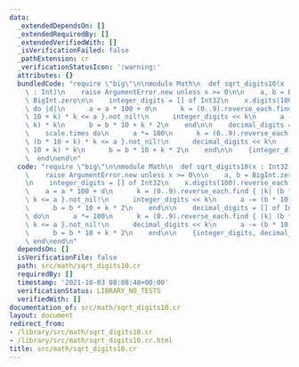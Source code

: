 ```yaml
---
data:
  _extendedDependsOn: []
  _extendedRequiredBy: []
  _extendedVerifiedWith: []
  _isVerificationFailed: false
  _pathExtension: cr
  _verificationStatusIcon: ':warning:'
  attributes: {}
  bundledCode: "require \"big\"\n\nmodule Math\n  def sqrt_digits10(x : Int32, scale\
    \ : Int)\n    raise ArgumentError.new unless x >= 0\n\n    a, b = BigInt.zero,\
    \ BigInt.zero\n\n    integer_digits = [] of Int32\n    x.digits(100).reverse_each\
    \ do |d|\n      a = a * 100 + d\n      k = (0..9).reverse_each.find { |k| (b *\
    \ 10 + k) * k <= a }.not_nil!\n      integer_digits << k\n      a -= (b * 10 +\
    \ k) * k\n      b = b * 10 + k * 2\n    end\n\n    decimal_digits = [] of Int32\n\
    \    scale.times do\n      a *= 100\n      k = (0..9).reverse_each.find { |k|\
    \ (b * 10 + k) * k <= a }.not_nil!\n      decimal_digits << k\n      a -= (b *\
    \ 10 + k) * k\n      b = b * 10 + k * 2\n    end\n\n    {integer_digits, decimal_digits}\n\
    \  end\nend\n"
  code: "require \"big\"\n\nmodule Math\n  def sqrt_digits10(x : Int32, scale : Int)\n\
    \    raise ArgumentError.new unless x >= 0\n\n    a, b = BigInt.zero, BigInt.zero\n\
    \n    integer_digits = [] of Int32\n    x.digits(100).reverse_each do |d|\n  \
    \    a = a * 100 + d\n      k = (0..9).reverse_each.find { |k| (b * 10 + k) *\
    \ k <= a }.not_nil!\n      integer_digits << k\n      a -= (b * 10 + k) * k\n\
    \      b = b * 10 + k * 2\n    end\n\n    decimal_digits = [] of Int32\n    scale.times\
    \ do\n      a *= 100\n      k = (0..9).reverse_each.find { |k| (b * 10 + k) *\
    \ k <= a }.not_nil!\n      decimal_digits << k\n      a -= (b * 10 + k) * k\n\
    \      b = b * 10 + k * 2\n    end\n\n    {integer_digits, decimal_digits}\n \
    \ end\nend\n"
  dependsOn: []
  isVerificationFile: false
  path: src/math/sqrt_digits10.cr
  requiredBy: []
  timestamp: '2021-10-03 08:08:48+00:00'
  verificationStatus: LIBRARY_NO_TESTS
  verifiedWith: []
documentation_of: src/math/sqrt_digits10.cr
layout: document
redirect_from:
- /library/src/math/sqrt_digits10.cr
- /library/src/math/sqrt_digits10.cr.html
title: src/math/sqrt_digits10.cr
---
```

